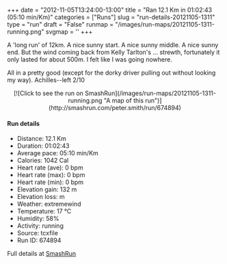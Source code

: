 +++
date = "2012-11-05T13:24:00-13:00"
title = "Ran 12.1 Km in 01:02:43 (05:10 min/Km)"
categories = ["Runs"]
slug = "run-details-20121105-1311"
type = "run"
draft = "False"
runmap = "/images/run-maps/20121105-1311-running.png"
svgmap = '<polyline points="0 56, 0 57, 0 60, 1 60, 6 56, 9 52, 16 49, 20 51, 20 51, 23 49, 23 49, 24 47, 27 46, 36 47, 39 47, 42 49, 48 54, 55 57, 62 57, 70 54, 74 52, 82 54, 86 53, 89 49, 89 48, 87 45, 87 42, 96 43, 99 42, 99 42, 100 40, 98 42, 96 43, 88 42, 86 42, 87 46, 89 50, 87 52, 84 54, 82 54, 79 53, 74 52, 69 55, 61 57, 55 57, 52 56, 48 54, 39 48, 36 47, 30 46, 24 47, 23 49, 21 51, 16 49, 15 50, 13 50, 11 51">'
+++

A 'long run' of 12km. 
A nice sunny start. A nice sunny middle. A nice sunny end. But the wind coming back from Kelly Tarlton's  ... strewth, fortunately it only lasted for about 500m. I felt like I was going nowhere. 

All in a pretty good (except for the dorky driver pulling out without looking my way). Achilles--left 2/10



<!--more-->

<center>
[![Click to see the run on SmashRun](/images/run-maps/20121105-1311-running.png "A map of this run")](http://smashrun.com/peter.smith/run/674894)
</center>

#### Run details

* Distance: 12.1 Km
* Duration: 01:02:43
* Average pace: 05:10 min/Km
* Calories: 1042 Cal
* Heart rate (ave): 0 bpm
* Heart rate (max): 0 bpm
* Heart rate (min): 0 bpm
* Elevation gain: 132 m
* Elevation loss:  m
* Weather: extremewind
* Temperature: 17 &deg;C
* Humidity: 58%
* Activity: running
* Source: tcxfile
* Run ID: 674894

Full details at [SmashRun](http://smashrun.com/peter.smith/run/674894)